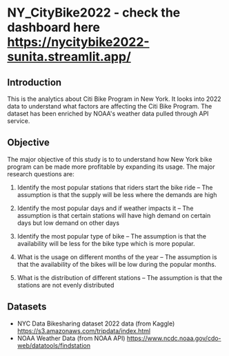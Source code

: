 # NY_CityBike2022 - check the dashboard here https://nycitybike2022-sunita.streamlit.app/ 

## Introduction

This is the analytics about Citi Bike Program in New York. It looks into 2022 data to understand what factors are affecting the Citi Bike Program. The dataset has been enriched by NOAA's weather data pulled through API service. 

## Objective

The major objective of this study is to to understand how New York bike program can be made more profitable by expanding its usage. The major research questions are:

1.	Identify the most popular stations that riders start the bike ride – The assumption is that the supply will be less where the demands are high

2.	Identify the most popular days and if weather impacts it – The assumption is that certain stations will have high demand on certain days but low demand on other days

3.	Identify the most popular type of bike – The assumption is that the availability will be less for the bike type which is more popular.

4.	What is the usage on different months of the year – The assumption is that the availability of the bikes will be low during the popular months.

5.	What is the distribution of different stations – The assumption is that the stations are not evenly distributed


## Datasets

- NYC Data Bikesharing dataset 2022 data (from Kaggle) https://s3.amazonaws.com/tripdata/index.html 
-  NOAA Weather Data (from NOAA API) https://www.ncdc.noaa.gov/cdo-web/datatools/findstation
